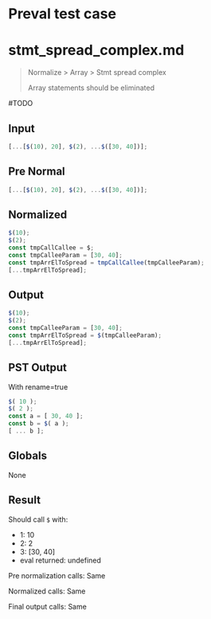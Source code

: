 # Preval test case

# stmt_spread_complex.md

> Normalize > Array > Stmt spread complex
>
> Array statements should be eliminated

#TODO

## Input

`````js filename=intro
[...[$(10), 20], $(2), ...$([30, 40])];
`````

## Pre Normal

`````js filename=intro
[...[$(10), 20], $(2), ...$([30, 40])];
`````

## Normalized

`````js filename=intro
$(10);
$(2);
const tmpCallCallee = $;
const tmpCalleeParam = [30, 40];
const tmpArrElToSpread = tmpCallCallee(tmpCalleeParam);
[...tmpArrElToSpread];
`````

## Output

`````js filename=intro
$(10);
$(2);
const tmpCalleeParam = [30, 40];
const tmpArrElToSpread = $(tmpCalleeParam);
[...tmpArrElToSpread];
`````

## PST Output

With rename=true

`````js filename=intro
$( 10 );
$( 2 );
const a = [ 30, 40 ];
const b = $( a );
[ ... b ];
`````

## Globals

None

## Result

Should call `$` with:
 - 1: 10
 - 2: 2
 - 3: [30, 40]
 - eval returned: undefined

Pre normalization calls: Same

Normalized calls: Same

Final output calls: Same
